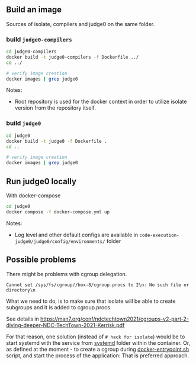 ## Build an image

Sources of isolate, compilers and judge0 on the same folder.

### build `judge0-compilers`

```bash
cd judge0-compilers
docker build -t judge0-compilers -f Dockerfile ../
cd ../

# verify image creation
docker images | grep judge0                       
```

Notes:
* Root repository is used for the docker context in order to utilize isolate version from the repository itself.


### build `judge0`

```bash
cd judge0
docker build -t judge0 -f Dockerfile .
cd ..

# verify image creation
docker images | grep judge0  
```

## Run judge0 locally

With docker-compose

```bash
cd judge0
docker compose -f docker-compose.yml up
```

Notes:
* Log level and other default configs are available in `code-execution-judge0/judge0/config/environments/` folder

## Possible problems

There might be problems with cgroup delegation.

```text
Cannot set /sys/fs/cgroup//box-8/cgroup.procs to 2\n: No such file or directory\n
```

What we need to do, is to make sure that isolate will be able to create subgroups and it is added to cgroup.procs

See details in
https://man7.org/conf/ndctechtown2021/cgroups-v2-part-2-diving-deeper-NDC-TechTown-2021-Kerrisk.pdf

For that reason, one solution (instead of `# hack for isolate`) would be to start systemd with the service from [systemd](isolate%2Fsystemd) folder within the container.
Or, as defined at the moment - to create a cgroup during [docker-entrypoint.sh](judge0%2Fdocker-entrypoint.sh) script, and start the process of the application:
That is preferred approach. 